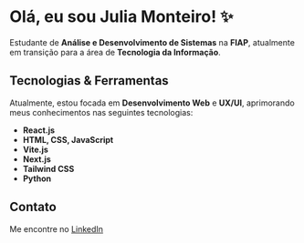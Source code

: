 # Olá, eu sou Julia Monteiro! ✨

Estudante de **Análise e Desenvolvimento de Sistemas** na **FIAP**, atualmente em transição para a área de **Tecnologia da Informação**. 


## Tecnologias & Ferramentas

Atualmente, estou focada em **Desenvolvimento Web** e **UX/UI**, aprimorando meus conhecimentos nas seguintes tecnologias:

- **React.js** 
- **HTML, CSS, JavaScript**  
- **Vite.js**
- **Next.js**
- **Tailwind CSS**  
- **Python**  

## Contato
Me encontre no [LinkedIn](https://www.linkedin.com/in/julia-monteir0/) 

